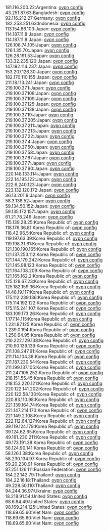181.116.200.22:Argentina: [ovpn config](vpn/181_116_200_22.ovpn)  
43.251.87.63:Bangladesh: [ovpn config](vpn/43_251_87_63.ovpn)  
92.116.212.27:Germany: [ovpn config](vpn/92_116_212_27.ovpn)  
182.253.251.63:Indonesia: [ovpn config](vpn/182_253_251_63.ovpn)  
113.154.86.103:Japan: [ovpn config](vpn/113_154_86_103.ovpn)  
114.187.11.8:Japan: [ovpn config](vpn/114_187_11_8.ovpn)  
114.187.11.8:Japan: [ovpn config](vpn/114_187_11_8.ovpn)  
126.108.74.105:Japan: [ovpn config](vpn/126_108_74_105.ovpn)  
126.1.35.70:Japan: [ovpn config](vpn/126_1_35_70.ovpn)  
126.28.191.53:Japan: [ovpn config](vpn/126_28_191_53.ovpn)  
133.32.235.120:Japan: [ovpn config](vpn/133_32_235_120.ovpn)  
147.192.114.237:Japan: [ovpn config](vpn/147_192_114_237.ovpn)  
153.207.126.30:Japan: [ovpn config](vpn/153_207_126_30.ovpn)  
182.170.110.155:Japan: [ovpn config](vpn/182_170_110_155.ovpn)  
211.18.113.241:Japan: [ovpn config](vpn/211_18_113_241.ovpn)  
219.100.37.1:Japan: [ovpn config](vpn/219_100_37_1.ovpn)  
219.100.37.108:Japan: [ovpn config](vpn/219_100_37_108.ovpn)  
219.100.37.109:Japan: [ovpn config](vpn/219_100_37_109.ovpn)  
219.100.37.125:Japan: [ovpn config](vpn/219_100_37_125.ovpn)  
219.100.37.138:Japan: [ovpn config](vpn/219_100_37_138.ovpn)  
219.100.37.19:Japan: [ovpn config](vpn/219_100_37_19.ovpn)  
219.100.37.205:Japan: [ovpn config](vpn/219_100_37_205.ovpn)  
219.100.37.211:Japan: [ovpn config](vpn/219_100_37_211.ovpn)  
219.100.37.213:Japan: [ovpn config](vpn/219_100_37_213.ovpn)  
219.100.37.22:Japan: [ovpn config](vpn/219_100_37_22.ovpn)  
219.100.37.4:Japan: [ovpn config](vpn/219_100_37_4.ovpn)  
219.100.37.50:Japan: [ovpn config](vpn/219_100_37_50.ovpn)  
219.100.37.58:Japan: [ovpn config](vpn/219_100_37_58.ovpn)  
219.100.37.67:Japan: [ovpn config](vpn/219_100_37_67.ovpn)  
219.100.37.7:Japan: [ovpn config](vpn/219_100_37_7.ovpn)  
219.100.37.90:Japan: [ovpn config](vpn/219_100_37_90.ovpn)  
220.148.133.114:Japan: [ovpn config](vpn/220_148_133_114.ovpn)  
222.14.195.122:Japan: [ovpn config](vpn/222_14_195_122.ovpn)  
222.6.240.123:Japan: [ovpn config](vpn/222_6_240_123.ovpn)  
223.132.120.172:Japan: [ovpn config](vpn/223_132_120_172.ovpn)  
36.13.201.9:Japan: [ovpn config](vpn/36_13_201_9.ovpn)  
58.3.138.52:Japan: [ovpn config](vpn/58_3_138_52.ovpn)  
59.134.50.152:Japan: [ovpn config](vpn/59_134_50_152.ovpn)  
59.135.172.157:Japan: [ovpn config](vpn/59_135_172_157.ovpn)  
61.21.78.246:Japan: [ovpn config](vpn/61_21_78_246.ovpn)  
115.139.28.25:Korea Republic of: [ovpn config](vpn/115_139_28_25.ovpn)  
118.176.36.81:Korea Republic of: [ovpn config](vpn/118_176_36_81.ovpn)  
118.42.96.5:Korea Republic of: [ovpn config](vpn/118_42_96_5.ovpn)  
119.197.63.39:Korea Republic of: [ovpn config](vpn/119_197_63_39.ovpn)  
119.198.31.61:Korea Republic of: [ovpn config](vpn/119_198_31_61.ovpn)  
121.130.190.165:Korea Republic of: [ovpn config](vpn/121_130_190_165.ovpn)  
121.137.253.112:Korea Republic of: [ovpn config](vpn/121_137_253_112.ovpn)  
121.144.179.242:Korea Republic of: [ovpn config](vpn/121_144_179_242.ovpn)  
121.145.98.123:Korea Republic of: [ovpn config](vpn/121_145_98_123.ovpn)  
121.164.108.209:Korea Republic of: [ovpn config](vpn/121_164_108_209.ovpn)  
121.165.162.2:Korea Republic of: [ovpn config](vpn/121_165_162_2.ovpn)  
125.129.67.23:Korea Republic of: [ovpn config](vpn/125_129_67_23.ovpn)  
125.182.159.36:Korea Republic of: [ovpn config](vpn/125_182_159_36.ovpn)  
14.48.19.117:Korea Republic of: [ovpn config](vpn/14_48_19_117.ovpn)  
175.112.239.136:Korea Republic of: [ovpn config](vpn/175_112_239_136.ovpn)  
175.114.192.122:Korea Republic of: [ovpn config](vpn/175_114_192_122.ovpn)  
175.115.241.107:Korea Republic of: [ovpn config](vpn/175_115_241_107.ovpn)  
183.109.173.26:Korea Republic of: [ovpn config](vpn/183_109_173_26.ovpn)  
1.177.14.115:Korea Republic of: [ovpn config](vpn/1_177_14_115.ovpn)  
1.231.87.125:Korea Republic of: [ovpn config](vpn/1_231_87_125.ovpn)  
1.239.0.194:Korea Republic of: [ovpn config](vpn/1_239_0_194.ovpn)  
1.250.64.95:Korea Republic of: [ovpn config](vpn/1_250_64_95.ovpn)  
210.222.129.138:Korea Republic of: [ovpn config](vpn/210_222_129_138.ovpn)  
210.90.139.139:Korea Republic of: [ovpn config](vpn/210_90_139_139.ovpn)  
211.108.247.91:Korea Republic of: [ovpn config](vpn/211_108_247_91.ovpn)  
211.114.104.38:Korea Republic of: [ovpn config](vpn/211_114_104_38.ovpn)  
211.187.230.54:Korea Republic of: [ovpn config](vpn/211_187_230_54.ovpn)  
211.199.137.105:Korea Republic of: [ovpn config](vpn/211_199_137_105.ovpn)  
211.247.105.252:Korea Republic of: [ovpn config](vpn/211_247_105_252.ovpn)  
218.151.55.45:Korea Republic of: [ovpn config](vpn/218_151_55_45.ovpn)  
218.153.220.121:Korea Republic of: [ovpn config](vpn/218_153_220_121.ovpn)  
220.122.141.202:Korea Republic of: [ovpn config](vpn/220_122_141_202.ovpn)  
220.122.58.133:Korea Republic of: [ovpn config](vpn/220_122_58_133.ovpn)  
220.83.110.98:Korea Republic of: [ovpn config](vpn/220_83_110_98.ovpn)  
221.139.164.74:Korea Republic of: [ovpn config](vpn/221_139_164_74.ovpn)  
221.147.214.170:Korea Republic of: [ovpn config](vpn/221_147_214_170.ovpn)  
221.149.2.108:Korea Republic of: [ovpn config](vpn/221_149_2_108.ovpn)  
222.112.64.127:Korea Republic of: [ovpn config](vpn/222_112_64_127.ovpn)  
39.119.124.179:Korea Republic of: [ovpn config](vpn/39_119_124_179.ovpn)  
39.124.62.65:Korea Republic of: [ovpn config](vpn/39_124_62_65.ovpn)  
49.161.230.211:Korea Republic of: [ovpn config](vpn/49_161_230_211.ovpn)  
49.173.191.38:Korea Republic of: [ovpn config](vpn/49_173_191_38.ovpn)  
58.124.90.141:Korea Republic of: [ovpn config](vpn/58_124_90_141.ovpn)  
58.126.1.38:Korea Republic of: [ovpn config](vpn/58_126_1_38.ovpn)  
58.230.134.97:Korea Republic of: [ovpn config](vpn/58_230_134_97.ovpn)  
59.20.230.91:Korea Republic of: [ovpn config](vpn/59_20_230_91.ovpn)  
87.251.126.111:Russian Federation: [ovpn config](vpn/87_251_126_111.ovpn)  
184.22.142.79:Thailand: [ovpn config](vpn/184_22_142_79.ovpn)  
184.22.16.18:Thailand: [ovpn config](vpn/184_22_16_18.ovpn)  
49.228.50.110:Thailand: [ovpn config](vpn/49_228_50_110.ovpn)  
94.244.36.97:Ukraine: [ovpn config](vpn/94_244_36_97.ovpn)  
18.218.91.54:United States: [ovpn config](vpn/18_218_91_54.ovpn)  
68.6.64.49:United States: [ovpn config](vpn/68_6_64_49.ovpn)  
98.169.214.125:United States: [ovpn config](vpn/98_169_214_125.ovpn)  
118.69.65.60:Viet Nam: [ovpn config](vpn/118_69_65_60.ovpn)  
118.69.65.60:Viet Nam: [ovpn config](vpn/118_69_65_60.ovpn)  
118.69.65.60:Viet Nam: [ovpn config](vpn/118_69_65_60.ovpn)  
